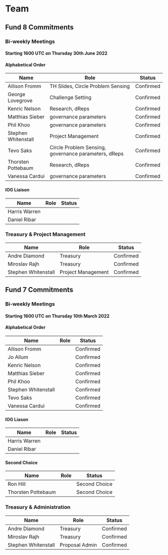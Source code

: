 # Team

## Fund 8 Commitments

### Bi-weekly Meetings

#### Starting 1600 UTC on Thursday 30th June 2022

#### Alphabetical Order

| Name                | Role                                                 | Status    |
| ------------------- | ---------------------------------------------------- | --------- |
| Allison Fromm       | TH Slides, Circle Problem Sensing                    | Confirmed |
| George Lovegrove    | Challenge Setting                                    | Confirmed |
| Kenric Nelson       | Research, dReps                                      | Confirmed |
| Matthias Sieber     | governance parameters                                | Confirmed |
| Phil Khoo           | governance parameters                                | Confirmed |
| Stephen Whitenstall | Project Management                                   | Confirmed |
| Tevo Saks           | Circle Problem Sensing, governance parameters, dReps | Confirmed |
| Thorsten Pottebaum  | Research, dReps                                      | Confirmed |
| Vanessa Cardui      | governance parameters                                | Confirmed |

#### IOG Liaison

| Name          | Role | Status |
| ------------- | ---- | ------ |
| Harris Warren |      |        |
| Daniel Ribar  |      |        |

### Treasury & Project Management

| Name                | Role               | Status    |
| ------------------- | ------------------ | --------- |
| Andre Diamond       | Treasury           | Confirmed |
| Miroslav Rajh       | Treasury           | Confirmed |
| Stephen Whitenstall | Project Management | Confirmed |

## Fund 7 Commitments

### Bi-weekly Meetings

#### Starting 1600 UTC on Thursday 10th March 2022

#### Alphabetical Order

| Name                | Role | Status    |
| ------------------- | ---- | --------- |
| Allison Fromm       |      | Confirmed |
| Jo Allum            |      | Confirmed |
| Kenric Nelson       |      | Confirmed |
| Matthias Sieber     |      | Confirmed |
| Phil Khoo           |      | Confirmed |
| Stephen Whitenstall |      | Confirmed |
| Tevo Saks           |      | Confirmed |
| Vanessa Cardui      |      | Confirmed |

#### IOG Liason

| Name          | Role | Status |
| ------------- | ---- | ------ |
| Harris Warren |      |        |
| Daniel Ribar  |      |        |

#### Second Choice

| Name               | Role | Status        |
| ------------------ | ---- | ------------- |
| Ron Hill           |      | Second Choice |
| Thorsten Pottebaum |      | Second Choice |

### Treasury & Administration

| Name                | Role           | Status    |
| ------------------- | -------------- | --------- |
| Andre Diamond       | Treasury       | Confirmed |
| Miroslav Rajh       | Treasury       | Confirmed |
| Stephen Whitenstall | Proposal Admin | Confirmed |
